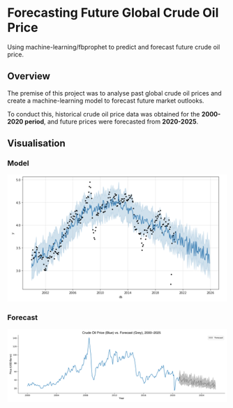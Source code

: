# Forecasting Future Global Crude Oil Price
 Using machine-learning/fbprophet to predict and forecast future crude oil price.

## Overview

The premise of this project was to analyse past global crude oil prices and create a machine-learning model to forecast future market outlooks.

To conduct this, historical crude oil price data was obtained for the <b>2000-2020 period</b>, and future prices were forecasted from <b>2020-2025</b>.

## Visualisation
### Model

 <p align="center">
  <img src="https://github.com/mnperic/forecasting-crude-oil-price/blob/main/Images/crude_oil_price_model.png" alt="forecast"/>
</p>

### Forecast

<p align="center">
  <img src="https://github.com/mnperic/forecasting-crude-oil-price/blob/main/Images/crude_oil_price_forecast.png" alt="forecast"/>
</p>
